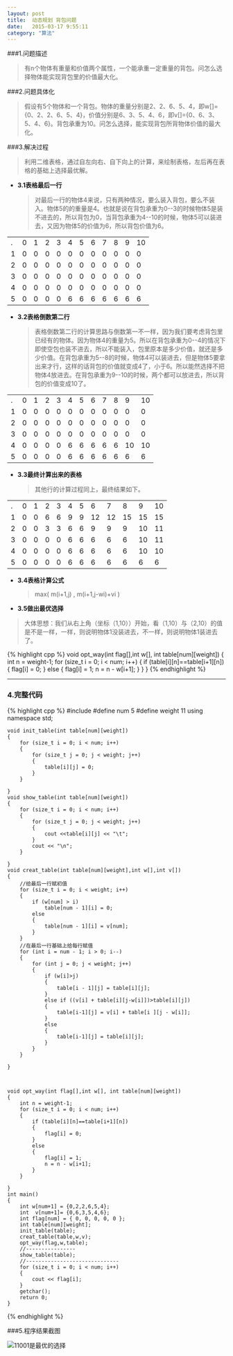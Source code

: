 ```yaml
---
layout: post
title:  动态规划 背包问题
date:   2015-03-17 9:55:11
category: "算法"
---
```


###1.问题描述
>有n个物体有重量和价值两个属性，一个能承重一定重量的背包。问怎么选择物体能实现背包里的价值最大化。

###2.问题具体化
>假设有5个物体和一个背包。物体的重量分别是2、2、6、5、4，即w[]={0、2、2、6、5、4}，价值分别是6、3、5、4、6，即v[]={0、6、3、5、4、6}。背包承重为10。问怎么选择，能实现背包所背物体价值的最大化。

###3.解决过程
>利用二维表格，通过自左向右、自下向上的计算，来绘制表格，左后再在表格的基础上选择最优解。

- **3.1表格最后一行**
  
  >对最后一行的物体4来说，只有两种情况，要么装入背包，要么不装入。物体5的的重量是4。也就是说在背包承重为0--3的时候物体5是装不进去的，所以背包为0，当背包承重为4--10的时候，物体5可以装进去，又因为物体5的价值为6，所以背包价值为6。

<table>
<tr><td>.</td><td>0</td><td>1</td><td>2</td><td>3</td><td>4</td><td>5</td><td>6</td><td>7</td><td>8</td><td>9</td><td>10</td></tr>
<tr><td>1</td><td>0</td><td>0</td><td>0</td><td>0</td><td>0</td><td>0</td><td>0</td><td>0</td><td>0</td><td>0</td><td>0</td></tr>
<tr><td>2</td><td>0</td><td>0</td><td>0</td><td>0</td><td>0</td><td>0</td><td>0</td><td>0</td><td>0</td><td>0</td><td>0</td></tr>
<tr><td>3</td><td>0</td><td>0</td><td>0</td><td>0</td><td>0</td><td>0</td><td>0</td><td>0</td><td>0</td><td>0</td><td>0</td></tr>
<tr><td>4</td><td>0</td><td>0</td><td>0</td><td>0</td><td>0</td><td>0</td><td>0</td><td>0</td><td>0</td><td>0</td><td>0</td></tr>
<tr><td>5</td><td>0</td><td>0</td><td>0</td><td>0</td><td>6</td><td>6</td><td>6</td><td>6</td><td>6</td><td>6</td><td>6</td></tr>
</table>

- **3.2表格倒数第二行**
  
  >表格倒数第二行的计算思路与倒数第一不一样，因为我们要考虑背包里已经有的物体。因为物体4的重量为5。所以在背包承重为0--4的情况下即使空包也装不进去，所以不能装入，包里原本是多少价值，就还是多少价值。在背包承重为5--8的时候，物体4可以装进去，但是物体5要拿出来才行，这样的话背包的价值就变成4了，小于6。所以能然选择不把物体4放进去。在背包承重为9--10的时候，两个都可以放进去，所以背包的价值变成10了。
   
<table>
<tr><td>.</td><td>0</td><td>1</td><td>2</td><td>3</td><td>4</td><td>5</td><td>6</td><td>7</td><td>8</td><td>9</td><td>10</td></tr>
<tr><td>1</td><td>0</td><td>0</td><td>0</td><td>0</td><td>0</td><td>0</td><td>0</td><td>0</td><td>0</td><td>0</td><td>0</td></tr>
<tr><td>2</td><td>0</td><td>0</td><td>0</td><td>0</td><td>0</td><td>0</td><td>0</td><td>0</td><td>0</td><td>0</td><td>0</td></tr>
<tr><td>3</td><td>0</td><td>0</td><td>0</td><td>0</td><td>0</td><td>0</td><td>0</td><td>0</td><td>0</td><td>0</td><td>0</td></tr>
<tr><td>4</td><td>0</td><td>0</td><td>0</td><td>0</td><td>6</td><td>6</td><td>6</td><td>6</td><td>6</td><td>10</td><td>10</td></tr>
<tr><td>5</td><td>0</td><td>0</td><td>0</td><td>0</td><td>6</td><td>6</td><td>6</td><td>6</td><td>6</td><td>6</td><td>6</td></tr>
</table>

- **3.3最终计算出来的表格**
  
  >其他行的计算过程同上，最终结果如下。

 
<table>
<tr><td>.</td><td>0</td><td>1</td><td>2</td><td>3</td><td>4</td><td>5</td><td>6</td><td>7</td><td>8</td><td>9</td><td>10</td></tr>
<tr><td>1</td><td>0</td><td>0</td><td>6</td><td>6</td><td>9</td><td>9</td><td>12</td><td>12</td><td>15</td><td>15</td><td>15</td></tr>
<tr><td>2</td><td>0</td><td>0</td><td>3</td><td>3</td><td>6</td><td>6</td><td>9</td><td>9</td><td>9</td><td>10</td><td>11</td></tr>
<tr><td>3</td><td>0</td><td>0</td><td>0</td><td>0</td><td>6</td><td>6</td><td>6</td><td>6</td><td>6</td><td>10</td><td>11</td></tr>
<tr><td>4</td><td>0</td><td>0</td><td>0</td><td>0</td><td>6</td><td>6</td><td>6</td><td>6</td><td>6</td><td>10</td><td>10</td></tr>
<tr><td>5</td><td>0</td><td>0</td><td>0</td><td>0</td><td>6</td><td>6</td><td>6</td><td>6</td><td>6</td><td>6</td><td>6</td></tr>
</table>

- **3.4表格计算公式**
  
  >max(  m(i+1,j)   ,   m(i+1,j-wi)+vi  )

- **3.5做出最优选择**
>大体思想：我们从右上角（坐标（1,10））开始，看（1,10）与（2,10）的值是不是一样，一样，则说明物体1没装进去，不一样，则说明物体1装进去了。

  
	
{% highlight cpp %}
void opt_way(int flag[],int w[], int table[num][weight])
{
	int n = weight-1;
	for (size_t i = 0; i < num; i++)
	{
		if (table[i][n]==table[i+1][n])
		{
			flag[i] = 0;
		}
		else
		{
			flag[i] = 1;
			n = n - w[i+1];
		}
	}
}
{% endhighlight %}


-------------------


### 4.完整代码



{% highlight cpp %}
	#include <iostream>
	#define num 5
	#define weight  11
	using namespace std;
		
	void init_table(int table[num][weight])
	{
		for (size_t i = 0; i < num; i++)
		{
			for (size_t j = 0; j < weight; j++)
			{
				table[i][j] = 0;
			}
		}
		
	}
	void show_table(int table[num][weight])
	{
		for (size_t i = 0; i < num; i++)
		{
			for (size_t j = 0; j < weight; j++)
			{
				cout <<table[i][j] << "\t";
			}
			cout << "\n";
		}
		
	}
	void creat_table(int table[num][weight],int w[],int v[])
	{
		//给最后一行赋初值
		for (size_t i = 0; i < weight; i++)
		{
			if (w[num] > i)
				table[num - 1][i] = 0;
			else
			{
				table[num - 1][i] = v[num];
			}
		}
		//在最后一行基础上给每行赋值
		for (int i = num - 1; i > 0; i--)
		{
			for (int j = 0; j < weight; j++)
			{
				if (w[i]>j)
				{
					table[i - 1][j] = table[i][j];
				}
				else if ((v[i] + table[i][j-w[i]])>table[i][j])
				{
					table[i-1][j] = v[i] + table[i ][j - w[i]];
				}
				else
				{
					table[i-1][j] = table[i][j];
				}
			}
		}
		
	}
		
		
		
	void opt_way(int flag[],int w[], int table[num][weight])
	{
		int n = weight-1;
		for (size_t i = 0; i < num; i++)
		{
			if (table[i][n]==table[i+1][n])
			{
				flag[i] = 0;
			}
			else
			{
				flag[i] = 1;
				n = n - w[i+1];
			}
		}
		
	}
	int main()
	{
		int w[num+1] = {0,2,2,6,5,4};
		int  v[num+1]= {0,6,3,5,4,6};
		int flag[num] = { 0, 0, 0, 0, 0 };
		int table[num][weight];
		init_table(table);
		creat_table(table,w,v);
		opt_way(flag,w,table);
		//----------------
		show_table(table);
		//------------------------------
		for (size_t i = 0; i < num; i++)
		{
			cout << flag[i];
		}
		getchar();
		return 0;
	}
{% endhighlight %}

###5.程序结果截图

![11001是最优的选择](http://img.blog.csdn.net/20150315164106387)


